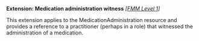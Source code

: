 **Extension: Medication administration witness**  *[[FMM Level 1](guidance.html)]*

This extension applies to the MedicationAdministration resource and provides a reference to a practitioner (perhaps in a role) that witnessed the administration of a medication.

